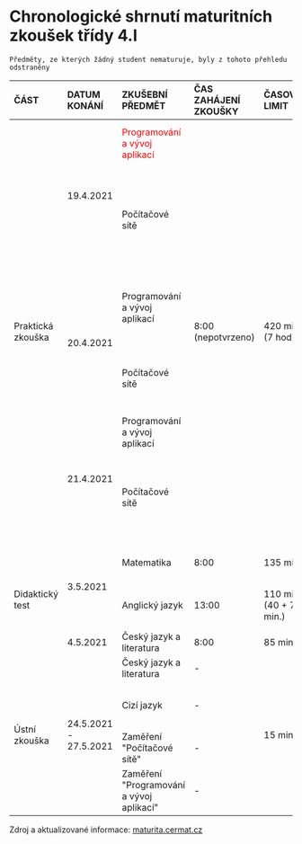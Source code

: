 # Chronologické shrnutí maturitních zkoušek třídy 4.I

```
Předměty, ze kterých žádný student nematuruje, byly z tohoto přehledu odstraněny
```
<table>
  <thead>
  <tr>
    <th align="left">ČÁST</th>
    <th align="left">DATUM KONÁNÍ</th>
    <th align="left">ZKUŠEBNÍ PŘEDMĚT</th>
    <th align="left">ČAS ZAHÁJENÍ ZKOUŠKY</th>
    <th align="left">ČASOVÝ LIMIT</th>
    <th align="left">MÍSTO KONÁNÍ</th>
    <th align="left">STUDENTI</th>
  </tr>
  </thead>
  <tbody>
    <tr>
      <td align="left" rowspan="6">Praktická zkouška</td>
      <td align="left" rowspan="2">19.4.2021</td>
      <td align="left"><a style="color: red;">Programování a vývoj aplikací</a></td>
      <td align="left" rowspan="6">8:00 (nepotvrzeno)</td>
      <td align="left" rowspan="6">420 min. (7 hod.)</td>
      <td align="left">Učebna 59</td>
      <td align="left">Batelka Tomáš, Jania Kryštof</td>
    </tr>
    <tr>
      <td align="left">Počítačové sítě</td>
      <td align="left">Učebna 61</td>
      <td align="left">Antuš Vojtěch, Jablonovský Adam Bohumil, Matouš Šimon, Moravcová Lucie Anna</td>
    </tr>
    <tr>
      <td align="left" rowspan="2">20.4.2021</td>
      <td align="left">Programování a vývoj aplikací</td>
      <td align="left">Učebna 59</td>
      <td align="left">Čejchan Kryštof, Poličanský Matěj, Švába Martin</td>
    </tr>
    <tr>
      <td align="left">Počítačové sítě</td>
      <td align="left">Učebna 61</td>
      <td align="left">Buchta Petr, Kučera Tomáš, Lehký Vojtěch, Pilař Filip</td>
    </tr>
    <tr>
      <td align="left" rowspan="2">21.4.2021</td>
      <td align="left">Programování a vývoj aplikací</td>
      <td align="left">Učebna 59</td>
      <td align="left">Ivančo Vladislav, Šimek Filip</td>
    </tr>
    <tr>
      <td align="left">Počítačové sítě</td>
      <td align="left">Učebna 61</td>
      <td align="left">Hlubuček Patrik, Kulhánek Bohdan, Mateička Jan, Zvoníček Martin</td>
    </tr>
    <tr>
      <td align="left" rowspan="3">Didaktický test</td>
      <td align="left" rowspan="2">3.5.2021</td>
      <td align="left">Matematika</td>
      <td align="left">8:00</td>
      <td align="left">135 min.</td>
      <td align="left">-</td>
      <td align="left">Studenti maturující z matematiky</td>
    </tr>
    <tr>
      <td align="left">Anglický jazyk</td>
      <td align="left">13:00</td>
      <td align="left">110 min. (40 + 70 min.)</td>
      <td align="left">-</td>
      <td align="left">Studenti maturující z anglického jazyka</td>
    <tr>
      <td align="left">4.5.2021</td>
      <td align="left">Český jazyk a literatura</td>
      <td align="left">8:00</td>
      <td align="left">85 min.</td>
      <td align="left">-</td>
      <td align="left">Celá třída</td>
    </tr>
    <tr>
      <td align="left" rowspan="4">Ústní zkouška</td>
      <td align="left" rowspan="4">24.5.2021 - 27.5.2021</td>
      <td align="left">Český jazyk a literatura</td>
      <td align="left">-</td>
      <td align="left" rowspan="4">15 min.</td>
      <td align="left">-</td>
      <td align="left">Celá třída</td>
    </tr>
    <tr>
      <td align="left">Cizí jazyk</td>
      <td align="left">-</td>
      <td align="left">-</td>
      <td align="left">Studenti maturující z anglického jazyka</td>
    </tr>
    <tr>
      <td align="left">Zaměření "Počítačové sítě"</td>
      <td align="left">-</td>
      <td align="left">-</td>
      <td align="left">Studenti zaměření</td>
    </tr>
    <tr>
      <td align="left">Zaměření "Programování a vývoj aplikací"</td>
      <td align="left">-</td>
      <td align="left">-</td>
      <td align="left">Studenti zaměření</td>
    </tr>
  </tbody>
</table>

Zdroj a aktualizované informace: [maturita.cermat.cz](https://maturita.cermat.cz/menu/maturitni-zkouska/maturitni-kalendar)

